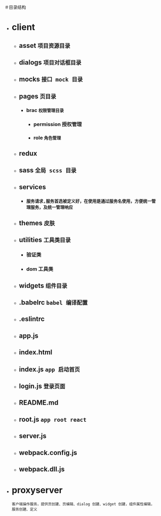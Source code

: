 ＃目录结构

- # client

  - ## asset `项目资源目录`
  - ## dialogs `项目对话框目录`
  - ## mocks `接口 mock 目录`
  - ## pages `页目录`
    - ### brac `权限管理目录`
      - ### permission 授权管理
      - ### role `角色管理`
  - ## redux
  - ## sass `全局 scss 目录`
  - ## services
    - ### `服务请求,服务首选被定义好，在使用是通过服务名使用，方便统一管理服务，及统一管理响应`
  - ## themes `皮肤`
  - ## utilities `工具类目录`
    - ### 验证类
    - ### dom 工具类
  - ## widgets `组件目录`
  - ## .babelrc `babel 编译配置`
  - ## .eslintrc
  - ## app.js
  - ## index.html
  - ## index.js `app 启动首页`
  - ## login.js `登录页面`
  - ## README.md
  - ## root.js `app root react`
  - ## server.js
  - ## webpack.config.js
  - ## webpack.dll.js

- # proxyserver

  `客户端操作服务，提供页创建、页编辑、dialog 创建、widget 创建，组件属性编辑，服务创建、定义`
